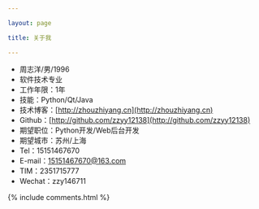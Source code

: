 ```yaml
---

layout: page

title: 关于我 

---
```

 - 周志洋/男/1996 
 - 软件技术专业
 - 工作年限：1年
 - 技能：Python/Qt/Java
 - 技术博客：[http://zhouzhiyang.cn](http://zhouzhiyang.cn)
 - Github：[http://github.com/zzyy12138](http://github.com/zzyy12138)
 - 期望职位：Python开发/Web后台开发
 - 期望城市：苏州/上海
 - Tel：15151467670
 - E-mail：15151467670@163.com
 - TIM：2351715777
 - Wechat：zzy146711

{% include comments.html %}
